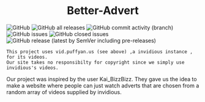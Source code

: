 <h1 style="text-align:center;">Better-Advert</h1>

![GitHub](https://img.shields.io/github/license/therandomspoon/better-advert) ![GitHub all releases](https://img.shields.io/github/downloads/therandomspoon/better-advert/total) ![GitHub commit activity (branch)](https://img.shields.io/github/commit-activity/t/therandomspoon/better-advert) ![GitHub issues](https://img.shields.io/github/issues/therandomspoon/better-advert) ![GitHub closed issues](https://img.shields.io/github/issues-closed/therandomspoon/better-advert) ![GitHub release (latest by SemVer including pre-releases)](https://img.shields.io/github/downloads-pre/therandomspoon/better-advert/version/total)


    This project uses vid.puffyan.us (see above) ,a invidious instance , for its videos. 
    Our site takes no responsibilty for copyright since we simply use invidious's videos.

Our project was inspired by the user Kai_BizzBizz. They gave us the idea to make a website where people can just watch adverts that are chosen from a random array of videos supplied by invidious.
